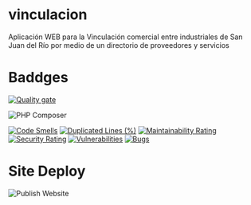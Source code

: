 # vinculacion
Aplicación WEB para la Vinculación comercial entre industriales de San Juan del Río por medio de un directorio de proveedores y servicios

# Baddges
[![Quality gate](https://sonarcloud.io/api/project_badges/quality_gate?project=UNADRubenLara_vinculacion)](https://sonarcloud.io/dashboard?id=UNADRubenLara_vinculacion)

![PHP Composer](https://github.com/UNADRubenLara/vinculacion/workflows/PHP%20Composer/badge.svg)

[![Code Smells](https://sonarcloud.io/api/project_badges/measure?project=UNADRubenLara_vinculacion&metric=code_smells)](https://sonarcloud.io/dashboard?id=UNADRubenLara_vinculacion)
[![Duplicated Lines (%)](https://sonarcloud.io/api/project_badges/measure?project=UNADRubenLara_vinculacion&metric=duplicated_lines_density)](https://sonarcloud.io/dashboard?id=UNADRubenLara_vinculacion)
[![Maintainability Rating](https://sonarcloud.io/api/project_badges/measure?project=UNADRubenLara_vinculacion&metric=sqale_rating)](https://sonarcloud.io/dashboard?id=UNADRubenLara_vinculacion)
[![Security Rating](https://sonarcloud.io/api/project_badges/measure?project=UNADRubenLara_vinculacion&metric=security_rating)](https://sonarcloud.io/dashboard?id=UNADRubenLara_vinculacion)
[![Vulnerabilities](https://sonarcloud.io/api/project_badges/measure?project=UNADRubenLara_vinculacion&metric=vulnerabilities)](https://sonarcloud.io/dashboard?id=UNADRubenLara_vinculacion)
[![Bugs](https://sonarcloud.io/api/project_badges/measure?project=UNADRubenLara_vinculacion&metric=bugs)](https://sonarcloud.io/dashboard?id=UNADRubenLara_vinculacion)
# Site Deploy
![Publish Website](https://github.com/UNADRubenLara/vinculacion/workflows/Publish%20Website/badge.svg?event=push)

